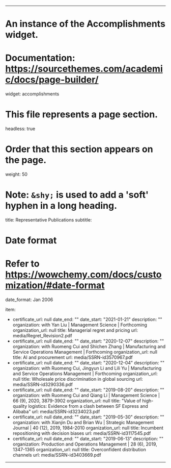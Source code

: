 ---
# An instance of the Accomplishments widget.
# Documentation: https://sourcethemes.com/academic/docs/page-builder/
widget: accomplishments

# This file represents a page section.
headless: true

# Order that this section appears on the page.
weight: 50

# Note: `&shy;` is used to add a 'soft' hyphen in a long heading.
title: Representative Publications
subtitle:

# Date format
#   Refer to https://wowchemy.com/docs/customization/#date-format
date_format: Jan 2006

item:
  - certificate_url: null
    date_end: ""
    date_start: "2021-01-21"
    description: ""
    organization: with Yan Liu  |  Management Science   |  Forthcoming
    organization_url: null
    title: Managerial regret and pricing
    url: media/Regret_Revision2.pdf
  - certificate_url: null
    date_end: ""
    date_start: "2020-12-07"
    description: ""
    organization: with Ruomeng Cui and Shichen Zhang  |  Manufacturing and Service
      Operations Management   | Forthcoming
    organization_url: null
    title: AI and procurement
    url: media/SSRN-id3570967.pdf
  - certificate_url: null
    date_end: ""
    date_start: "2020-12-04"
    description: ""
    organization: with Ruomeng Cui, Jingyun Li and Lili Yu  |  Manufacturing and
      Service Operations Management  | Forthcoming
    organization_url: null
    title: Wholesale price discrimination in global sourcing
    url: media/SSRN-id3290336.pdf
  - certificate_url: null
    date_end: ""
    date_start: "2019-08-20"
    description: ""
    organization: with Ruomeng Cui and Qiang Li  |  Management Science  | 66 (9),
      2020, 3879-3902
    organization_url: null
    title: "Value of high-quality logistics: Evidence from a clash between SF
      Express and Alibaba"
    url: media/SSRN-id3234023.pdf
  - certificate_url: null
    date_end: ""
    date_start: "2019-05-30"
    description: ""
    organization: with Xianjin Du and Brian Wu  | Strategic Management Journal  | 40
      (12), 2019, 1984-2010
    organization_url: null
    title: Incumbent repositioning with decision biases
    url: media/SSRN-id3117545.pdf
  - certificate_url: null
    date_end: ""
    date_start: "2019-06-13"
    description: ""
    organization: Production and Operations Management  | 28 (6), 2019, 1347-1365
    organization_url: null
    title: Overconfident distribution channels
    url: media/SSRN-id3403669.pdf
 ---
 

  
